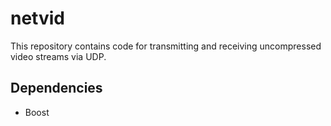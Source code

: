 netvid
======

This repository contains code for transmitting and receiving uncompressed video streams via UDP.

## Dependencies

* Boost